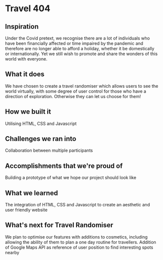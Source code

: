 # Travel 404
## Inspiration
Under the Covid pretext, we recognise there are a lot of individuals who have been financially affected or time impaired by the pandemic and therefore are no longer able to afford a holiday, whether it be domestically or internationally. Yet we still wish to promote and share the wonders of this world with everyone. 

## What it does
We have chosen to create a travel randomiser which allows users to see the world virtually, with some degree of user control for those who have a direction of exploration. Otherwise they can let us choose for them!

## How we built it
Utilising HTML, CSS and Javascript

## Challenges we ran into
Collaboration between multiple participants

## Accomplishments that we're proud of
Building a prototype of what we hope our project should look like

## What we learned
The integration of HTML, CSS and Javascript to create an aesthetic and user friendly website

## What's next for Travel Randomiser
We plan to optimise our features with additions to cosmetics, including allowing the ability of them to plan a one day routine for travellers. Addition of Google Maps API as reference of user position to find interesting spots nearby

